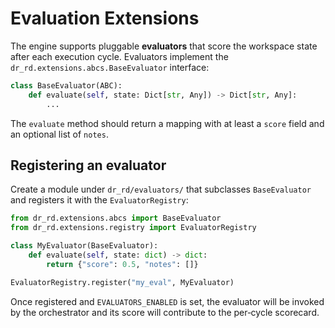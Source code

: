 # Evaluation Extensions

The engine supports pluggable **evaluators** that score the workspace state
after each execution cycle. Evaluators implement the
`dr_rd.extensions.abcs.BaseEvaluator` interface:

```python
class BaseEvaluator(ABC):
    def evaluate(self, state: Dict[str, Any]) -> Dict[str, Any]:
        ...
```

The `evaluate` method should return a mapping with at least a `score` field
and an optional list of `notes`.

## Registering an evaluator

Create a module under `dr_rd/evaluators/` that subclasses `BaseEvaluator` and
registers it with the `EvaluatorRegistry`:

```python
from dr_rd.extensions.abcs import BaseEvaluator
from dr_rd.extensions.registry import EvaluatorRegistry

class MyEvaluator(BaseEvaluator):
    def evaluate(self, state: dict) -> dict:
        return {"score": 0.5, "notes": []}

EvaluatorRegistry.register("my_eval", MyEvaluator)
```

Once registered and `EVALUATORS_ENABLED` is set, the evaluator will be invoked
by the orchestrator and its score will contribute to the per‑cycle scorecard.
